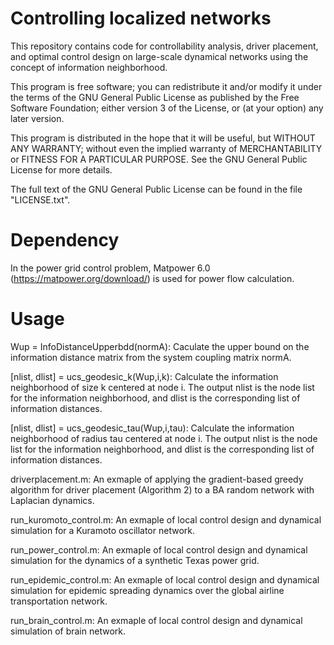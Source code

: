 # Controlling localized networks
This repository contains code for controllability analysis, driver placement, and optimal control design on large-scale dynamical networks using the concept of information neighborhood.

This program is free software; you can redistribute it and/or modify it under the terms of the GNU General Public License as published by the Free Software Foundation; either version 3 of the License, or (at your option) any later version.

This program is distributed in the hope that it will be useful, but WITHOUT ANY WARRANTY; without even the implied warranty of MERCHANTABILITY or FITNESS FOR A PARTICULAR PURPOSE. See the GNU General Public License for more details.


The full text of the GNU General Public License can be found in the file "LICENSE.txt".


# Dependency


In the power grid control problem, Matpower 6.0 (https://matpower.org/download/) is used for power flow calculation.


# Usage

Wup = InfoDistanceUpperbdd(normA): Caculate the upper bound on the information distance matrix from the system coupling matrix normA.

[nlist, dlist] = ucs_geodesic_k(Wup,i,k): Calculate the information neighborhood of size k centered at node i. The output nlist is the node list for the information neighborhood, and dlist is the corresponding list of information distances.

[nlist, dlist] = ucs_geodesic_tau(Wup,i,tau): Calculate the information neighborhood of radius tau centered at node i. The output nlist is the node list for the information neighborhood, and dlist is the corresponding list of information distances.

driverplacement.m: An exmaple of applying the gradient-based greedy algorithm for driver placement (Algorithm 2) to a BA random network with Laplacian dynamics.

run_kuromoto_control.m: An exmaple of local control design and dynamical simulation for a Kuramoto oscillator network.

run_power_control.m: An exmaple of local control design and dynamical simulation for the dynamics of a synthetic Texas power grid.

run_epidemic_control.m: An exmaple of local control design and dynamical simulation for epidemic spreading dynamics over the global airline transportation network.

run_brain_control.m: An exmaple of local control design and dynamical simulation of brain network.


